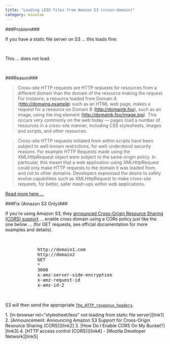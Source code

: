 ```yaml
---
title: "Loading LESS files from Amazon S3 (cross-domain)"
category: minutae
---
```


###Problem###

If you have a static file server on S3 ... this loads fine:

<pre class="brush: css">
<link rel="stylesheet" href="http://static.example.com/css/screen.less" type="text/css" media="screen, projection, print">
</pre>

This ... does not load.

<pre class="brush: css">
<link rel="stylesheet/less" href="http://static.example.com/css/screen.less" type="text/css" media="screen, projection, print">
</pre>

###Reason###

> Cross-site HTTP requests are HTTP requests for resources from a different
> domain than the domain of the resource making the request.  For instance,
> a resource loaded from Domain A (http://domaina.example) such as an HTML
> web page, makes a request for a resource on Domain B (http://domainb.foo),
> such as an image, using the img element (http://domainb.foo/image.jpg).
> This occurs very commonly on the web today — pages load a number of
> resources in a cross-site manner, including CSS stylesheets, images and
> scripts, and other resources.

> Cross-site HTTP requests initiated from within scripts have been subject
> to well-known restrictions, for well-understood security reasons.  For
> example HTTP Requests made using the XMLHttpRequest object were subject to
> the same-origin policy.  In particular, this meant that a web application
> using XMLHttpRequest could only make HTTP requests to the domain it was
> loaded from, and not to other domains.  Developers expressed the desire to
> safely evolve capabilities such as XMLHttpRequest to make cross-site
> requests, for better, safer mash-ups within web applications.

[Read more here ...][link4]

###Fix (Amazon S3 Only)###

If you're using Amazon S3, they [announced Cross-Origin Resource Sharing
(CORS) support][link2] ... enable cross domain using a CORs policy just like
the one below ... (for GET requests, see official documentation for more
examples and details).

<pre class="brush: xml">
    <CORSConfiguration>
        <CORSRule>
            <AllowedOrigin>http://domain1.com</AllowedOrigin>
            <AllowedOrigin>http://domain2</AllowedOrigin>
            <AllowedMethod>GET</AllowedMethod>
            <AllowedHeader>*</AllowedHeader>
            <MaxAgeSeconds>3000</MaxAgeSeconds>
            <ExposeHeader>x-amz-server-side-encryption</ExposeHeader>
            <ExposeHeader>x-amz-request-id</ExposeHeader>
            <ExposeHeader>x-amz-id-2</ExposeHeader>
        </CORSRule>
    </CORSConfiguration>
</pre>

S3 will then send the appropriate [`The_HTTP_response_headers`][link6].

<div markdown="1" class="post-footnotes">
1. [In-browser rel="stylesheet/less" not loading from static file server][link1]
2. [Announcement: Announcing Amazon S3 Support for Cross-Origin Resource Sharing (CORS)][link2]
3. [How Do I Enable CORS On My Bucket?][link3]
4. [HTTP access control (CORS)][link4] - [Mozilla Developer Network][link5]
</div>

[link1]: https://github.com/cloudhead/less.js/issues/161
[link2]: https://forums.aws.amazon.com/ann.jspa?annID=1620
[link3]: http://docs.aws.amazon.com/AmazonS3/latest/dev/cors.html#how-do-i-enable-cors
[link4]: https://developer.mozilla.org/en-US/docs/HTTP/Access_control_CORS
[link5]: https://developer.mozilla.org/
[link6]: https://developer.mozilla.org/en-US/docs/HTTP/Access_control_CORS#The_HTTP_response_headers
